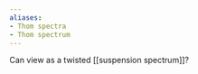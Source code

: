 ```yaml
---
aliases:
- Thom spectra
- Thom spectrum
---
```















Can view as a twisted \[\[suspension spectrum\]\]?
